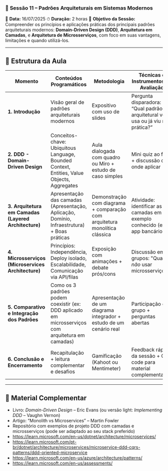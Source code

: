 ### 📘 **Sessão 11 – Padrões Arquiteturais em Sistemas Modernos**

📅 **Data:** 16/07/2025
⏱ **Duração:** 2 horas
🎯 **Objetivo da Sessão:**
Compreender os princípios e aplicações práticas dos principais padrões arquiteturais modernos: **Domain-Driven Design (DDD)**, **Arquitetura em Camadas**, e **Arquitetura de Microsserviços**, com foco em suas vantagens, limitações e quando utilizá-los.

---

## 🧩 Estrutura da Aula

| **Momento**                                          | **Conteúdos Programáticos**                                                                       | **Metodologia**                                                            | **Técnicas e Instrumentos de Avaliação**                                        | **Tempo** |
| ---------------------------------------------------- | ------------------------------------------------------------------------------------------------- | -------------------------------------------------------------------------- | ------------------------------------------------------------------------------- | --------- |
| **1. Introdução**                                    | Visão geral de padrões arquiteturais modernos                                                     | Expositivo com uso de slides                                               | Pergunta disparadora: “Qual padrão arquitetural você usa ou já viu na prática?” | 10 min    |
| **2. DDD - Domain-Driven Design**                    | Conceitos-chave: Ubiquitous Language, Bounded Context, Entities, Value Objects, Aggregates        | Aula dialogada com quadro ou Miro + estudo de caso simples                 | Mini quiz ao final + discussão de onde aplicar                                  | 30 min    |
| **3. Arquitetura em Camadas (Layered Architecture)** | Apresentação das camadas (Apresentação, Aplicação, Domínio, Infraestrutura) + Boas práticas       | Demonstração com diagrama + comparação com arquitetura monolítica clássica | Atividade: identificar as camadas em um exemplo conhecido (ex: app bancário)    | 20 min    |
| **4. Microsserviços (Microservices Architecture)**   | Princípios: Independência, Deploy isolado, Escalabilidade, Comunicação via API/filas              | Exposição com animações + debate prós/cons                                 | Discussão em grupos: "Quando *não* usar microsserviços?"                        | 30 min    |
| **5. Comparativo e Integração dos Padrões**          | Como os 3 padrões podem coexistir (ex: DDD aplicado em microsserviços com arquitetura em camadas) | Apresentação de um diagrama integrador + estudo de um cenário real         | Participação em grupo + perguntas abertas                                       | 15 min    |
| **6. Conclusão e Encerramento**                      | Recapitulação + leitura complementar e desafios                                                   | Gamificação (Kahoot ou Mentimeter)                                         | Feedback rápido da sessão + QR code para material complementar                  | 15 min    |

---

## 📎 Material Complementar

* Livro: *Domain-Driven Design* – Eric Evans (ou versão light: *Implementing DDD* – Vaughn Vernon)
* Artigo: “Monolith vs Microservices” – Martin Fowler
* Repositório com exemplos de projeto DDD com camadas e microsserviços (pode ser adaptado ao seu stack preferido)
* https://learn.microsoft.com/en-us/dotnet/architecture/microservices/
* https://learn.microsoft.com/pt-br/dotnet/architecture/microservices/microservice-ddd-cqrs-patterns/ddd-oriented-microservice
* https://learn.microsoft.com/en-us/azure/architecture/patterns/
* https://learn.microsoft.com/en-us/assessments/

